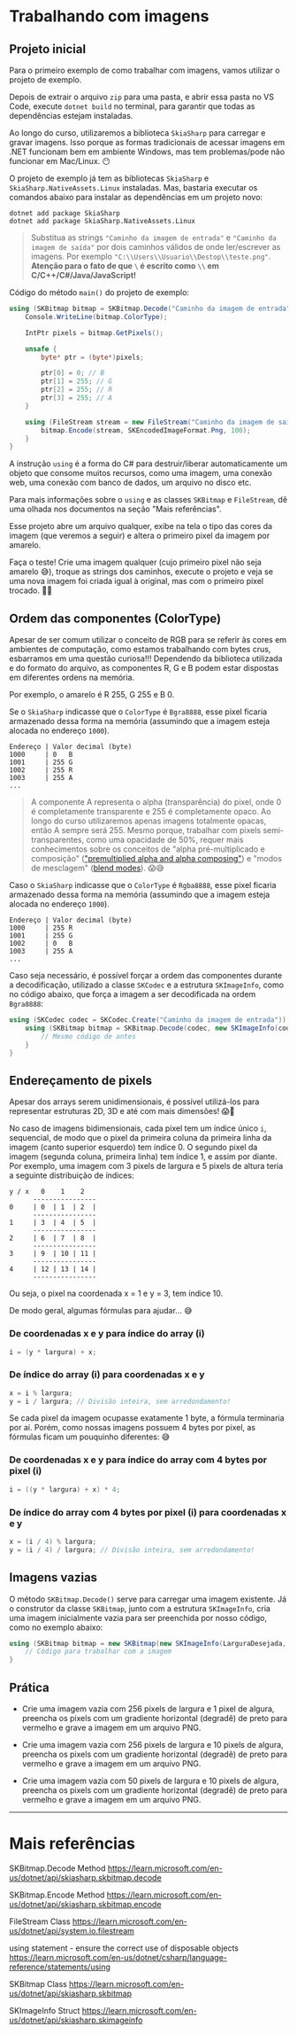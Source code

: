 # Trabalhando com imagens

## Projeto inicial

Para o primeiro exemplo de como trabalhar com imagens, vamos utilizar o projeto de exemplo.

Depois de extrair o arquivo `zip` para uma pasta, e abrir essa pasta no VS Code, execute `dotnet build` no terminal, para garantir que todas as dependências estejam instaladas.

Ao longo do curso, utilizaremos a biblioteca `SkiaSharp` para carregar e gravar imagens. Isso porque as formas tradicionais de acessar imagens em .NET funcionam bem em ambiente Windows, mas tem problemas/pode não funcionar em Mac/Linux. 😶

O projeto de exemplo já tem as bibliotecas `SkiaSharp` e `SkiaSharp.NativeAssets.Linux` instaladas. Mas, bastaria executar os comandos abaixo para instalar as dependências em um projeto novo:

```
dotnet add package SkiaSharp
dotnet add package SkiaSharp.NativeAssets.Linux
```

> Substitua as strings `"Caminho da imagem de entrada"` e `"Caminho da imagem de saída"` por dois caminhos válidos de onde ler/escrever as imagens. Por exemplo `"C:\\Users\\Usuario\\Destop\\teste.png"`. **Atenção para o fato de que `\` é escrito como `\\` em C/C++/C#/Java/JavaScript!**

Código do método `main()` do projeto de exemplo:

```csharp
using (SKBitmap bitmap = SKBitmap.Decode("Caminho da imagem de entrada")) {
	Console.WriteLine(bitmap.ColorType);

	IntPtr pixels = bitmap.GetPixels();

	unsafe {
		byte* ptr = (byte*)pixels;

		ptr[0] = 0; // B
		ptr[1] = 255; // G
		ptr[2] = 255; // R
		ptr[3] = 255; // A
	}

	using (FileStream stream = new FileStream("Caminho da imagem de saída", FileMode.OpenOrCreate, FileAccess.Write)) {
		bitmap.Encode(stream, SKEncodedImageFormat.Png, 100);
	}
}
```

A instrução `using` é a forma do C# para destruir/liberar automaticamente um objeto que consome muitos recursos, como uma imagem, uma conexão web, uma conexão com banco de dados, um arquivo no disco etc.

Para mais informações sobre o `using` e as classes `SKBitmap` e `FileStream`, dê uma olhada nos documentos na seção "Mais referências".

Esse projeto abre um arquivo qualquer, exibe na tela o tipo das cores da imagem (que veremos a seguir) e altera o primeiro pixel da imagem por amarelo.

Faça o teste! Crie uma imagem qualquer (cujo primeiro pixel não seja amarelo 😅), troque as strings dos caminhos, execute o projeto e veja se uma nova imagem foi criada igual à original, mas com o primeiro pixel trocado. 🥰🙏

## Ordem das componentes (ColorType)

Apesar de ser comum utilizar o conceito de RGB para se referir às cores em ambientes de computação, como estamos trabalhando com bytes crus, esbarramos em uma questão curiosa!!! Dependendo da biblioteca utilizada e do formato do arquivo, as componentes R, G e B podem estar dispostas em diferentes ordens na memória.

Por exemplo, o amarelo é R 255, G 255 e B 0.

Se o `SkiaSharp` indicasse que o `ColorType` é `Bgra8888`, esse pixel ficaria armazenado dessa forma na memória (assumindo que a imagem esteja alocada no endereço `1000`).

```
Endereço | Valor decimal (byte)
1000     | 0   B
1001     | 255 G
1002     | 255 R
1003     | 255 A
...
```

> A componente A representa o alpha (transparência) do pixel, onde 0 é completamente transparente e 255 é completamente opaco. Ao longo do curso utilizaremos apenas imagens totalmente opacas, então A sempre será 255. Mesmo porque, trabalhar com pixels semi-transparentes, como uma opacidade de 50%, requer mais conhecimentos sobre os conceitos de "alpha pré-multiplicado e composição" (["premultiplied alpha and alpha composing"](https://microsoft.github.io/Win2D/WinUI3/html/PremultipliedAlpha.htm)) e "modos de mesclagem" ([blend modes](https://en.wikipedia.org/wiki/Blend_modes)). 😱😅

Caso o `SkiaSharp` indicasse que o `ColorType` é `Rgba8888`, esse pixel ficaria armazenado dessa forma na memória (assumindo que a imagem esteja alocada no endereço `1000`).

```
Endereço | Valor decimal (byte)
1000     | 255 R
1001     | 255 G
1002     | 0   B
1003     | 255 A
...
```

Caso seja necessário, é possível forçar a ordem das componentes durante a decodificação, utilizado a classe `SKCodec` e a estrutura `SKImageInfo`, como no código abaixo, que força a imagem a ser decodificada na ordem `Bgra8888`:

```csharp
using (SKCodec codec = SKCodec.Create("Caminho da imagem de entrada")) {
	using (SKBitmap bitmap = SKBitmap.Decode(codec, new SKImageInfo(codec.Info.Width, codec.Info.Height, SKColorType.Rgba8888))) {
		// Mesmo código de antes
	}
}
```

## Endereçamento de pixels

Apesar dos arrays serem unidimensionais, é possível utilizá-los para representar estruturas 2D, 3D e até com mais dimensões! 😱🥰

No caso de imagens bidimensionais, cada pixel tem um índice único `i`, sequencial, de modo que o pixel da primeira coluna da primeira linha da imagem (canto superior esquerdo) tem índice 0. O segundo pixel da imagem (segunda coluna, primeira linha) tem índice 1, e assim por diante. Por exemplo, uma imagem com 3 pixels de largura e 5 pixels de altura teria a seguinte distribuição de índices:

```
y / x   0    1    2
      ----------------
0     | 0  | 1  | 2  |
      ----------------
1     | 3  | 4  | 5  |
      ----------------
2     | 6  | 7  | 8  |
      ----------------
3     | 9  | 10 | 11 |
      ----------------
4     | 12 | 13 | 14 |
      ----------------
```

Ou seja, o pixel na coordenada x = 1 e y = 3, tem índice 10.

De modo geral, algumas fórmulas para ajudar... 😅

### De coordenadas x e y para índice do array (i)

```csharp
i = (y * largura) + x;
```

### De índice do array (i) para coordenadas x e y

```csharp
x = i % largura;
y = i / largura; // Divisão inteira, sem arredondamento!
```

Se cada pixel da imagem ocupasse exatamente 1 byte, a fórmula terminaria por aí. Porém, como nossas imagens possuem 4 bytes por pixel, as fórmulas ficam um pouquinho diferentes: 😅

### De coordenadas x e y para índice do array com 4 bytes por pixel (i)

```csharp
i = ((y * largura) + x) * 4;
```

### De índice do array com 4 bytes por pixel (i) para coordenadas x e y

```csharp
x = (i / 4) % largura;
y = (i / 4) / largura; // Divisão inteira, sem arredondamento!
```

## Imagens vazias

O método `SKBitmap.Decode()` serve para carregar uma imagem existente. Já o construtor da classe `SKBitmap`, junto com a estrutura `SKImageInfo`, cria uma imagem inicialmente vazia para ser preenchida por nosso código, como no exemplo abaixo:

```csharp
using (SKBitmap bitmap = new SKBitmap(new SKImageInfo(LarguraDesejada, AlturaDesejada, SKColorType.Bgra8888))) {
	// Código para trabalhar com a imagem
}
```

## Prática

- Crie uma imagem vazia com 256 pixels de largura e 1 pixel de algura, preencha os pixels com um gradiente horizontal (degradê) de preto para vermelho e grave a imagem em um arquivo PNG.

- Crie uma imagem vazia com 256 pixels de largura e 10 pixels de algura, preencha os pixels com um gradiente horizontal (degradê) de preto para vermelho e grave a imagem em um arquivo PNG.

- Crie uma imagem vazia com 50 pixels de largura e 10 pixels de algura, preencha os pixels com um gradiente horizontal (degradê) de preto para vermelho e grave a imagem em um arquivo PNG.

--------------------------------------------------------------------------------

# Mais referências

SKBitmap.Decode Method
https://learn.microsoft.com/en-us/dotnet/api/skiasharp.skbitmap.decode

SKBitmap.Encode Method
https://learn.microsoft.com/en-us/dotnet/api/skiasharp.skbitmap.encode

FileStream Class
https://learn.microsoft.com/en-us/dotnet/api/system.io.filestream

using statement - ensure the correct use of disposable objects
https://learn.microsoft.com/en-us/dotnet/csharp/language-reference/statements/using

SKBitmap Class
https://learn.microsoft.com/en-us/dotnet/api/skiasharp.skbitmap

SKImageInfo Struct
https://learn.microsoft.com/en-us/dotnet/api/skiasharp.skimageinfo
